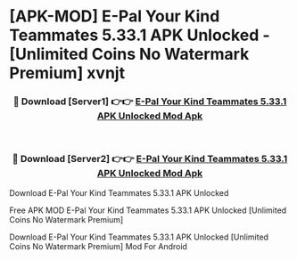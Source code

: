 # [APK-MOD] E-Pal  Your Kind Teammates 5.33.1 APK Unlocked - [Unlimited Coins No Watermark Premium] xvnjt



<div align="center">
<h3>🔴 Download [Server1] 👉👉 <a href="https://momento.my/?title=E-Pal__Your_Kind_Teammates_5.33.1_APK_Unlocked">E-Pal  Your Kind Teammates 5.33.1 APK Unlocked Mod Apk</a></h3><br>

<h3>🔴 Download [Server2] 👉👉 <a href="https://momento.my/?title=E-Pal__Your_Kind_Teammates_5.33.1_APK_Unlocked">E-Pal  Your Kind Teammates 5.33.1 APK Unlocked Mod Apk</a></h3>
</div>



Download E-Pal  Your Kind Teammates 5.33.1 APK Unlocked 

Free APK MOD E-Pal  Your Kind Teammates 5.33.1 APK Unlocked [Unlimited Coins No Watermark Premium]

Download E-Pal  Your Kind Teammates 5.33.1 APK Unlocked [Unlimited Coins No Watermark Premium] Mod For Android
